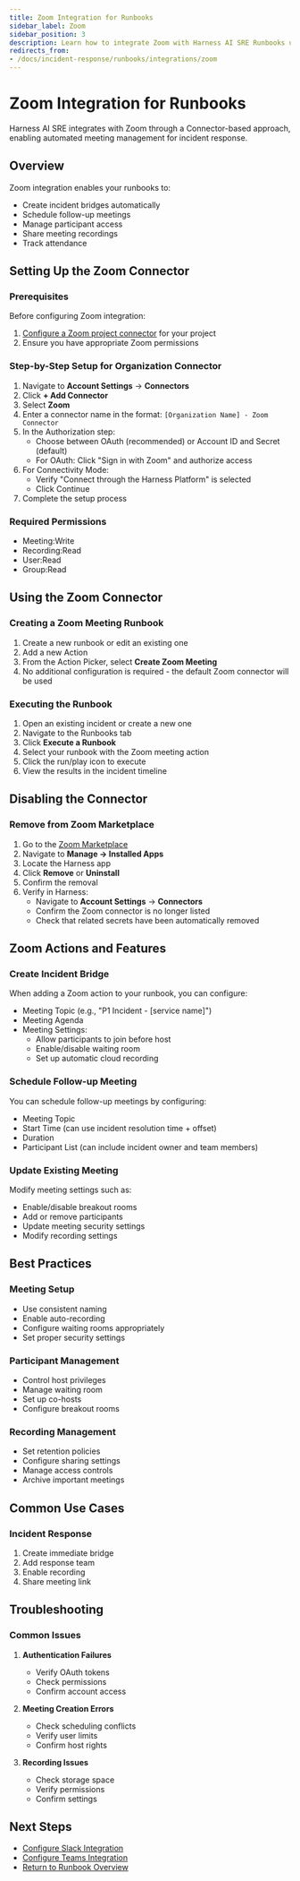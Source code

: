 ```yaml
---
title: Zoom Integration for Runbooks
sidebar_label: Zoom
sidebar_position: 3
description: Learn how to integrate Zoom with Harness AI SRE Runbooks using the Connector-based approach for automated incident bridges and team collaboration.
redirects_from:
- /docs/incident-response/runbooks/integrations/zoom
---
```


# Zoom Integration for Runbooks

Harness AI SRE integrates with Zoom through a Connector-based approach, enabling automated meeting management for incident response.

## Overview

Zoom integration enables your runbooks to:
- Create incident bridges automatically
- Schedule follow-up meetings
- Manage participant access
- Share meeting recordings
- Track attendance

## Setting Up the Zoom Connector

### Prerequisites
Before configuring Zoom integration:
1. [Configure a Zoom project connector](../configure-project-connectors.md#zoom-connector) for your project
2. Ensure you have appropriate Zoom permissions

### Step-by-Step Setup for Organization Connector

1. Navigate to **Account Settings** → **Connectors**
2. Click **+ Add Connector**
3. Select **Zoom**
4. Enter a connector name in the format: `[Organization Name] - Zoom Connector`
5. In the Authorization step:
   - Choose between OAuth (recommended) or Account ID and Secret (default)
   - For OAuth: Click "Sign in with Zoom" and authorize access
6. For Connectivity Mode:
   - Verify "Connect through the Harness Platform" is selected
   - Click Continue
7. Complete the setup process

### Required Permissions
- Meeting:Write
- Recording:Read
- User:Read
- Group:Read

## Using the Zoom Connector

### Creating a Zoom Meeting Runbook
1. Create a new runbook or edit an existing one
2. Add a new Action
3. From the Action Picker, select **Create Zoom Meeting**
4. No additional configuration is required - the default Zoom connector will be used

### Executing the Runbook
1. Open an existing incident or create a new one
2. Navigate to the Runbooks tab
3. Click **Execute a Runbook**
4. Select your runbook with the Zoom meeting action
5. Click the run/play icon to execute
6. View the results in the incident timeline

## Disabling the Connector

### Remove from Zoom Marketplace
1. Go to the [Zoom Marketplace](https://marketplace.zoom.us)
2. Navigate to **Manage → Installed Apps**
3. Locate the Harness app
4. Click **Remove** or **Uninstall**
5. Confirm the removal
6. Verify in Harness:
   - Navigate to **Account Settings** → **Connectors**
   - Confirm the Zoom connector is no longer listed
   - Check that related secrets have been automatically removed

## Zoom Actions and Features

### Create Incident Bridge
When adding a Zoom action to your runbook, you can configure:
- Meeting Topic (e.g., "P1 Incident - [service name]")
- Meeting Agenda
- Meeting Settings:
  - Allow participants to join before host
  - Enable/disable waiting room
  - Set up automatic cloud recording

### Schedule Follow-up Meeting
You can schedule follow-up meetings by configuring:
- Meeting Topic
- Start Time (can use incident resolution time + offset)
- Duration
- Participant List (can include incident owner and team members)

### Update Existing Meeting
Modify meeting settings such as:
- Enable/disable breakout rooms
- Add or remove participants
- Update meeting security settings
- Modify recording settings

## Best Practices

### Meeting Setup
- Use consistent naming
- Enable auto-recording
- Configure waiting rooms appropriately
- Set proper security settings

### Participant Management
- Control host privileges
- Manage waiting room
- Set up co-hosts
- Configure breakout rooms

### Recording Management
- Set retention policies
- Configure sharing settings
- Manage access controls
- Archive important meetings

## Common Use Cases

### Incident Response
1. Create immediate bridge
2. Add response team
3. Enable recording
4. Share meeting link

## Troubleshooting

### Common Issues
1. **Authentication Failures**
   - Verify OAuth tokens
   - Check permissions
   - Confirm account access

2. **Meeting Creation Errors**
   - Check scheduling conflicts
   - Verify user limits
   - Confirm host rights

3. **Recording Issues**
   - Check storage space
   - Verify permissions
   - Confirm settings

## Next Steps

- [Configure Slack Integration](./slack.md)
- [Configure Teams Integration](./teams.md)
- [Return to Runbook Overview](../runbooks.md)
